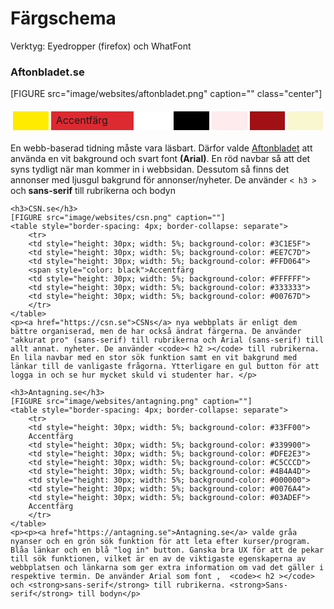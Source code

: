 Färgschema
===============================
Verktyg: Eyedropper (firefox) och WhatFont
<div class="themes-article">
    <h3>Aftonbladet.se</h3>
  <!--  [FIGURE src="image/websites/aftonbladet.png?w=200&h=150&a=0,20,20,50&cf" class="left"]-->
    [FIGURE src="image/websites/aftonbladet.png" caption="" class="center"]
    <table style="border-spacing: 4px; border-collapse: separate">
        <tr>
        <td style="height: 30px; width: 5%; background-color: #FFEB00">
        <td style="height: 30px; width: 5%; background-color: #DD2A30">
        Accentfärg
        <td style="height: 30px; width: 5%; background-color: #FFFFFF">
        <td style="height: 30px; width: 5%; background-color: #000000">
        <td style="height: 30px; width: 5%; background-color: #FEEBEE">
        <td style="height: 30px; width: 5%; background-color: #A11014">
        <td style="height: 30px; width: 5%; background-color: #F8F7CF">
        </tr>
    </table>
    <p>En webb-baserad tidning måste vara läsbart. Därfor valde <a href="https://Aftonbladet.se">Aftonbladet</a> att använda en vit bakground och svart font  <strong>(Arial)</strong>. En röd navbar så att det syns tydligt när man kommer in i webbsidan. Dessutom så finns det annonser med ljusgul bakgrund för annonser/nyheter. De använder <code>< h3 ></code> och <strong>sans-serif</strong> till rubrikerna och bodyn</p>

    <h3>CSN.se</h3>
    [FIGURE src="image/websites/csn.png" caption=""]
    <table style="border-spacing: 4px; border-collapse: separate">
        <tr>
        <td style="height: 30px; width: 5%; background-color: #3C1E5F">
        <td style="height: 30px; width: 5%; background-color: #EE7C7D">
        <td style="height: 30px; width: 5%; background-color: #FFD064">
        <span style="color: black">Accentfärg
        <td style="height: 30px; width: 5%; background-color: #FFFFFF">
        <td style="height: 30px; width: 5%; background-color: #333333">
        <td style="height: 30px; width: 5%; background-color: #00767D">
        </tr>
    </table>
    <p><a href="https://csn.se">CSNs</a> nya webbplats är enligt dem bättre organiserad, men de har också ändrat färgerna. De använder "akkurat pro" (sans-serif) till rubrikerna och Arial (sans-serif) till allt annat. nyheter. De använder <code>< h2 ></code> till rubrikerna. En lila navbar med en stor sök funktion samt en vit bakgrund med länkar till de vanligaste frågorna. Ytterligare en gul button för att logga in och se hur mycket skuld vi studenter har. </p>

    <h3>Antagning.se</h3>
    [FIGURE src="image/websites/antagning.png" caption=""]
    <table style="border-spacing: 4px; border-collapse: separate">
        <tr>
        <td style="height: 30px; width: 5%; background-color: #33FF00">
        Accentfärg
        <td style="height: 30px; width: 5%; background-color: #339900">
        <td style="height: 30px; width: 5%; background-color: #DFE2E3">
        <td style="height: 30px; width: 5%; background-color: #C5CCCD">
        <td style="height: 30px; width: 5%; background-color: #4B4A4D">
        <td style="height: 30px; width: 5%; background-color: #000000">
        <td style="height: 30px; width: 5%; background-color: #0076A4">
        <td style="height: 30px; width: 5%; background-color: #03ADEF">
        Accentfärg
        </tr>
    </table>
    <p><p><a href="https://antagning.se">Antagning.se</a> valde gråa nyanser och en grön sök funktion för att leta efter kurser/program. Blåa länkar och en blå "log in" button. Ganska bra UX för att de pekar till sök funktionen, vilket är en av de viktigaste egenskaperna av webbplatsen och länkarna som ger extra information om vad det gäller i respektive termin. De använder Arial som font ,  <code>< h2 ></code> och <strong>sans-serif</strong> till rubrikerna. <strong>Sans-serif</strong> till bodyn</p>
</div>
